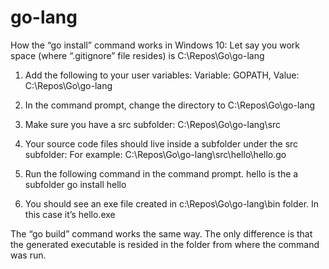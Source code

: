 # go-lang
How the “go install” command works in Windows 10:
Let say you work space (where “.gitignore” file resides) is C:\Repos\Go\go-lang
1.	Add the following to your user variables:
Variable: GOPATH, Value: C:\Repos\Go\go-lang
2.	In the command prompt, change the directory to C:\Repos\Go\go-lang
3.	Make sure you have a src subfolder: C:\Repos\Go\go-lang\src
4.	Your source code files should live inside a subfolder under the src subfolder:
    For example: C:\Repos\Go\go-lang\src\hello\hello.go
5.	Run the following command in the command prompt. hello is the a subfolder
    go install hello

6.	You should see an exe file created in c:\Repos\Go\go-lang\bin folder. In this case it’s hello.exe 

The “go build” command works the same way. The only difference is that the generated executable is resided in the folder from where the command was run.